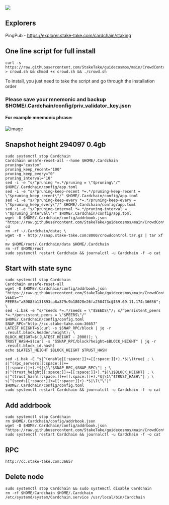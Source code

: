 ![](https://i.yapx.ru/RTuEU.jpg)


## Explorers
PingPub - https://explorer.stake-take.com/cardchain/staking
## One line script for full install
```
curl -s https://raw.githubusercontent.com/StakeTake/guidecosmos/main/CrowdControl/Cardchain/crowd > crowd.sh && chmod +x crowd.sh && ./crowd.sh
```
To install, you just need to take the script and go through the installation order
### Please save your mnemonic and backup $HOME/.Cardchain/config/priv_validator_key.json
#### For example mnemonic phrase:
![image](https://user-images.githubusercontent.com/93165931/184551172-16cb2f1a-3145-4e5b-8092-c966e2f3e5ef.png)

## Snapshot height 294097 0.4gb
```
sudo systemctl stop Cardchain
Cardchain unsafe-reset-all --home $HOME/.Cardchain
pruning="custom"
pruning_keep_recent="100"
pruning_keep_every="0"
pruning_interval="10"
sed -i -e "s/^pruning *=.*/pruning = \"$pruning\"/" $HOME/.Cardchain/config/app.toml
sed -i -e "s/^pruning-keep-recent *=.*/pruning-keep-recent = \"$pruning_keep_recent\"/" $HOME/.Cardchain/config/app.toml
sed -i -e "s/^pruning-keep-every *=.*/pruning-keep-every = \"$pruning_keep_every\"/" $HOME/.Cardchain/config/app.toml
sed -i -e "s/^pruning-interval *=.*/pruning-interval = \"$pruning_interval\"/" $HOME/.Cardchain/config/app.toml
wget -O $HOME/.Cardchain/config/addrbook.json "https://raw.githubusercontent.com/StakeTake/guidecosmos/main/CrowdControl/Cardchain/addrbook.json"
cd
rm -rf ~/.Cardchain/data; \
wget -O - http://snap.stake-take.com:8000/crowdcontrol.tar.gz | tar xf -
mv $HOME/root/.Cardchain/data $HOME/.Cardchain
rm -rf $HOME/root
sudo systemctl restart Cardchain && journalctl -u Cardchain -f -o cat
```
## Start with state sync
```
sudo systemctl stop Cardchain
Cardchain unsafe-reset-all
wget -O $HOME/.Cardchain/config/addrbook.json "https://raw.githubusercontent.com/StakeTake/guidecosmos/main/CrowdControl/Cardchain/addrbook.json"
SEEDS=""
PEERS="a89083b131893ca8a379c9b18028e26fa250473c@159.69.11.174:36656"; \
sed -i.bak -e "s/^seeds *=.*/seeds = \"$SEEDS\"/; s/^persistent_peers *=.*/persistent_peers = \"$PEERS\"/" $HOME/.Cardchain/config/config.toml
SNAP_RPC="http://cc.stake-take.com:36657"
LATEST_HEIGHT=$(curl -s $SNAP_RPC/block | jq -r .result.block.header.height); \
BLOCK_HEIGHT=$((LATEST_HEIGHT - 2000)); \
TRUST_HASH=$(curl -s "$SNAP_RPC/block?height=$BLOCK_HEIGHT" | jq -r .result.block_id.hash)
echo $LATEST_HEIGHT $BLOCK_HEIGHT $TRUST_HASH

sed -i.bak -E "s|^(enable[[:space:]]+=[[:space:]]+).*$|\1true| ; \
s|^(rpc_servers[[:space:]]+=[[:space:]]+).*$|\1\"$SNAP_RPC,$SNAP_RPC\"| ; \
s|^(trust_height[[:space:]]+=[[:space:]]+).*$|\1$BLOCK_HEIGHT| ; \
s|^(trust_hash[[:space:]]+=[[:space:]]+).*$|\1\"$TRUST_HASH\"| ; \
s|^(seeds[[:space:]]+=[[:space:]]+).*$|\1\"\"|" $HOME/.Cardchain/config/config.toml
sudo systemctl restart Cardchain && journalctl -u Cardchain -f -o cat
```
## Add addrbook
```
sudo systemctl stop Cardchain
rm $HOME/.Cardchain/config/addrbook.json
wget -O $HOME/.Cardchain/config/addrbook.json "https://raw.githubusercontent.com/StakeTake/guidecosmos/main/CrowdControl/Cardchain/addrbook.json"
sudo systemctl restart Cardchain && journalctl -u Cardchain -f -o cat
```
## RPC
```
http://cc.stake-take.com:36657
```
## Delete node
```
sudo systemctl stop Cardchain && sudo systemctl disable Cardchain
rm -rf $HOME/Cardchain $HOME/.Cardchain /etc/systemd/system/Cardchain.service /usr/local/bin/Cardchain
```
